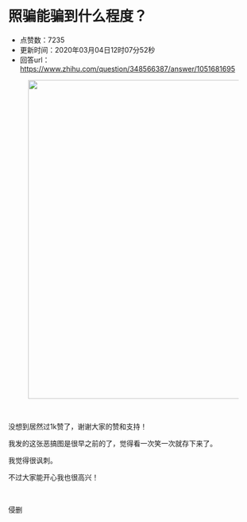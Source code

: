 # 照骗能骗到什么程度？
- 点赞数：7235
- 更新时间：2020年03月04日12时07分52秒
- 回答url：https://www.zhihu.com/question/348566387/answer/1051681695
<body>
 <p></p>
 <figure data-size="normal">
  <img src="https://pica.zhimg.com/50/v2-3a11663752ab08ecf164860487ea5c03_720w.jpg?source=1940ef5c" data-rawwidth="640" data-rawheight="751" data-size="normal" data-original-token="v2-91e9cd862abba815bf30b782fd63bcc0" data-default-watermark-src="https://pic1.zhimg.com/50/v2-b5e7ccd410616efbb1b029f8a1fb1ab2_720w.jpg?source=1940ef5c" class="origin_image zh-lightbox-thumb" width="640" data-original="https://picx.zhimg.com/v2-3a11663752ab08ecf164860487ea5c03_r.jpg?source=1940ef5c">
 </figure>
 <p class="ztext-empty-paragraph"><br></p>
 <p data-pid="0CMpODQ0">没想到居然过1k赞了，谢谢大家的赞和支持！</p>
 <p data-pid="P81h4yHi">我发的这张恶搞图是很早之前的了，觉得看一次笑一次就存下来了。</p>
 <p data-pid="fmJKUCte">我觉得很讽刺。</p>
 <p data-pid="oBuvYpa6">不过大家能开心我也很高兴！</p>
 <p class="ztext-empty-paragraph"><br></p>
 <p data-pid="sNTPJMN8">侵删</p>
</body>